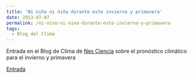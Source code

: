 ```yaml
---
title: 'Ni niño ni niña durante este invierno y primavera'
date: 2013-07-07
permalink: /ni-nino-ni-nina-durante-este-invierno-y-primavera 
tags:
  - Blog del Clima
---
```



Entrada en el Blog de Clima de [Nex Ciencia](https://nexciencia.exactas.uba.ar/) sobre el pronóstico climático para el invierno y primavera

[Entrada](https://nexciencia.exactas.uba.ar/ni-nino-ni-nina-durante-este-invierno-y-primavera)

